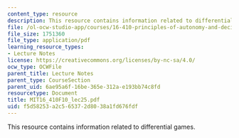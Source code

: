 ```yaml
---
content_type: resource
description: This resource contains information related to differential games.
file: /ol-ocw-studio-app/courses/16-410-principles-of-autonomy-and-decision-making-fall-2010/f5d58253a2c565372d8038a1fd676fdf_MIT16_410F10_lec25.pdf
file_size: 1751360
file_type: application/pdf
learning_resource_types:
- Lecture Notes
license: https://creativecommons.org/licenses/by-nc-sa/4.0/
ocw_type: OCWFile
parent_title: Lecture Notes
parent_type: CourseSection
parent_uid: 6ae95a6f-16be-365e-312a-e193bb74c8fd
resourcetype: Document
title: MIT16_410F10_lec25.pdf
uid: f5d58253-a2c5-6537-2d80-38a1fd676fdf
---
```

This resource contains information related to differential games.